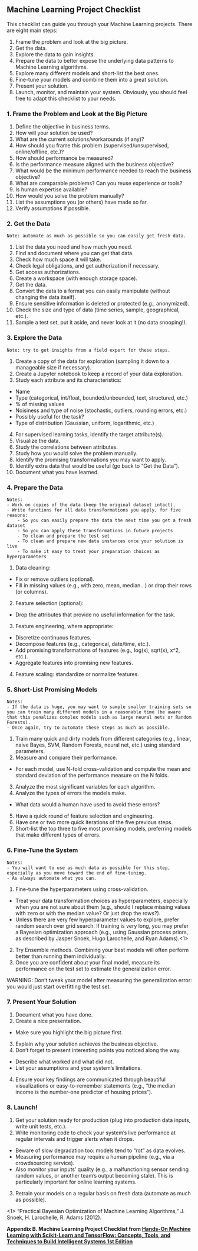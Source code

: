 ## Machine Learning Project Checklist
This checklist can guide you through your Machine Learning projects. There are eight main steps:
1. Frame the problem and look at the big picture.
2. Get the data.
3. Explore the data to gain insights.
4. Prepare the data to better expose the underlying data patterns to Machine Learning algorithms.
5. Explore many different models and short-list the best ones.
6. Fine-tune your models and combine them into a great solution.
7. Present your solution.
8. Launch, monitor, and maintain your system.
Obviously, you should feel free to adapt this checklist to your needs.


### 1. Frame the Problem and Look at the Big Picture
1. Define the objective in business terms.
2. How will your solution be used?
3. What are the current solutions/workarounds (if any)?
4. How should you frame this problem (supervised/unsupervised, online/offline, etc.)?
5. How should performance be measured?
6. Is the performance measure aligned with the business objective?
7. What would be the minimum performance needed to reach the business objective?
8. What are comparable problems? Can you reuse experience or tools?
9. Is human expertise available?
10. How would you solve the problem manually?
11. List the assumptions you (or others) have made so far.
12. Verify assumptions if possible.


### 2. Get the Data
    Note: automate as much as possible so you can easily get fresh data.

1. List the data you need and how much you need.
2. Find and document where you can get that data.
3. Check how much space it will take.
4. Check legal obligations, and get authorization if necessary.
5. Get access authorizations.
6. Create a workspace (with enough storage space).
7. Get the data.
8. Convert the data to a format you can easily manipulate (without changing the data itself).
9. Ensure sensitive information is deleted or protected (e.g., anonymized).
10. Check the size and type of data (time series, sample, geographical, etc.).
11. Sample a test set, put it aside, and never look at it (no data snooping!).


### 3. Explore the Data
    Note: try to get insights from a field expert for these steps.

1. Create a copy of the data for exploration (sampling it down to a manageable size if necessary).
2. Create a Jupyter notebook to keep a record of your data exploration.
3. Study each attribute and its characteristics:
  - Name
  - Type (categorical, int/float, bounded/unbounded, text, structured, etc.)
  - % of missing values
  - Noisiness and type of noise (stochastic, outliers, rounding errors, etc.)
  - Possibly useful for the task?
  - Type of distribution (Gaussian, uniform, logarithmic, etc.)
4. For supervised learning tasks, identify the target attribute(s).
5. Visualize the data.
6. Study the correlations between attributes.
7. Study how you would solve the problem manually.
8. Identify the promising transformations you may want to apply.
9. Identify extra data that would be useful (go back to “Get the Data”).
10. Document what you have learned.


### 4. Prepare the Data
    Notes:
    - Work on copies of the data (keep the original dataset intact).
    - Write functions for all data transformations you apply, for five reasons:
        - So you can easily prepare the data the next time you get a fresh dataset
        - So you can apply these transformations in future projects
        - To clean and prepare the test set
        - To clean and prepare new data instances once your solution is live
        - To make it easy to treat your preparation choices as hyperparameters

1. Data cleaning:
  - Fix or remove outliers (optional).
  - Fill in missing values (e.g., with zero, mean, median…) or drop their rows (or columns).
2. Feature selection (optional):
  - Drop the attributes that provide no useful information for the task.
3. Feature engineering, where appropriate:
  - Discretize continuous features.
  - Decompose features (e.g., categorical, date/time, etc.).
  - Add promising transformations of features (e.g., log(x), sqrt(x), x^2, etc.).
  - Aggregate features into promising new features.
4. Feature scaling: standardize or normalize features.


### 5. Short-List Promising Models
    Notes:
    - If the data is huge, you may want to sample smaller training sets so you can train many different models in a reasonable time (be aware that this penalizes complex models such as large neural nets or Random Forests).
    - Once again, try to automate these steps as much as possible.

1. Train many quick and dirty models from different categories (e.g., linear, naive Bayes, SVM, Random Forests, neural net, etc.) using standard parameters.
2. Measure and compare their performance.
  - For each model, use N-fold cross-validation and compute the mean and standard deviation of the performance measure on the N folds.
3. Analyze the most significant variables for each algorithm.
4. Analyze the types of errors the models make.
  - What data would a human have used to avoid these errors?
5. Have a quick round of feature selection and engineering.
6. Have one or two more quick iterations of the five previous steps.
7. Short-list the top three to five most promising models, preferring models that make different types of errors.


### 6. Fine-Tune the System
    Notes:
    - You will want to use as much data as possible for this step, especially as you move toward the end of fine-tuning.
    - As always automate what you can.

1. Fine-tune the hyperparameters using cross-validation.
  - Treat your data transformation choices as hyperparameters, especially when you are not sure about them (e.g., should I replace missing values with zero or with the median value? Or just drop the rows?).
  - Unless there are very few hyperparameter values to explore, prefer random search over grid search. If training is very long, you may prefer a Bayesian optimization approach (e.g., using Gaussian process priors, as described by Jasper Snoek, Hugo Larochelle, and Ryan Adams).<1>
2. Try Ensemble methods. Combining your best models will often perform better than running them individually.
3. Once you are confident about your final model, measure its performance on the test set to estimate the generalization error.

WARNING:
Don’t tweak your model after measuring the generalization error: you would just start overfitting the test set.


### 7. Present Your Solution
1. Document what you have done.
2. Create a nice presentation.
  - Make sure you highlight the big picture first.
3. Explain why your solution achieves the business objective.
3. Don’t forget to present interesting points you noticed along the way.
  - Describe what worked and what did not.
  - List your assumptions and your system’s limitations.
4. Ensure your key findings are communicated through beautiful visualizations or easy-to-remember statements (e.g., “the median income is the number-one predictor of housing prices”).


### 8. Launch!
1. Get your solution ready for production (plug into production data inputs, write unit tests, etc.).
2. Write monitoring code to check your system’s live performance at regular intervals and trigger alerts when it drops.
  - Beware of slow degradation too: models tend to “rot” as data evolves.
  - Measuring performance may require a human pipeline (e.g., via a crowdsourcing service).
  - Also monitor your inputs’ quality (e.g., a malfunctioning sensor sending random values, or another team’s output becoming stale). This is particularly important for online learning systems.
3. Retrain your models on a regular basis on fresh data (automate as much as possible).

<1> “Practical Bayesian Optimization of Machine Learning Algorithms,” J. Snoek, H. Larochelle, R. Adams (2012).

**Appendix B. Machine Learning Project Checklist from [Hands-On Machine Learning with Scikit-Learn and TensorFlow: Concepts, Tools, and Techniques to Build Intelligent Systems 1st Edition](https://www.amazon.com/Hands-Machine-Learning-Scikit-Learn-TensorFlow/dp/1491962291/ref=sr_1_1?s=books&ie=UTF8&qid=1499078407&sr=1-1&keywords=Hands+on)**
